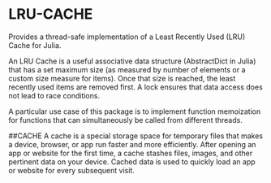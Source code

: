 # LRU-CACHE
Provides a thread-safe implementation of a Least Recently Used (LRU) Cache for Julia.

An LRU Cache is a useful associative data structure (AbstractDict in Julia) that has a set maximum size (as measured by number of elements or a custom size measure for items). Once that size is reached, the least recently used items are removed first. A lock ensures that data access does not lead to race conditions.

A particular use case of this package is to implement function memoization for functions that can simultaneously be called from different threads.

##CACHE
A cache is a special storage space for temporary files that makes a device, browser, or app run faster and more efficiently.
After opening an app or website for the first time, a cache stashes files, images, and other pertinent data on your device.
Cached data is used to quickly load an app or website for every subsequent visit.



